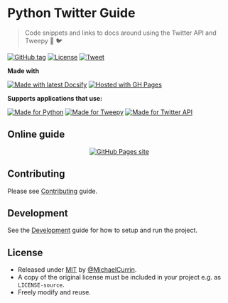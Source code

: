 # Python Twitter Guide
> Code snippets and links to docs around using the Twitter API and Tweepy 🐍 🐦

[![GitHub tag](https://img.shields.io/github/tag/MichaelCurrin/python-twitter-guide.svg)](https://GitHub.com/MichaelCurrin/python-twitter-guide/tags/)
[![License](https://img.shields.io/badge/License-MIT-blue.svg)](#license)
[![Tweet](https://img.shields.io/twitter/url?style=social&url=https%3A%2F%2Fmichaelcurrin.github.io%2Fpython-twitter-guide%2F)][tweet-intent]

[tweet-intent]: https://twitter.com/intent/tweet?url=https%3A%2F%2Fmichaelcurrin.github.io%2Fpython-twitter-guide%2F%23%2F&via=MichaelCurrin&text=Check%20out%20this%20Python%20Twitter%20Guide&hashtags=tweepy%2Ctwitterapi%2Cpython%2Cguide%2Ctutorial

**Made with**

[![Made with latest Docsify](https://img.shields.io/npm/v/docsify?label=docsify)](https://docsify.js.org/)
[![Hosted with GH Pages](https://img.shields.io/badge/Hosted_with-GitHub_Pages-blue?logo=github&logoColor=white)](https://pages.github.com/)

**Supports applications that use:**

[![Made for Python](https://img.shields.io/badge/python->=3.6-blue?logo=python&logoColor=white)](http://python.org/)
[![Made for Tweepy](https://img.shields.io/badge/tweepy->=3.8-blue)](http://docs.tweepy.org/)
[![Made for Twitter API](https://img.shields.io/badge/Twitter_API-1.1-blue?logo=twitter)](https://developer.twitter.com/en/docs)


## Online guide

<div align="center">

[![GitHub Pages site](https://img.shields.io/badge/View_site-Python_Twitter_Guide-238636?style=for-the-badge)](https://michaelcurrin.github.io/python-twitter-guide/)

</div>


## Contributing

Please see [Contributing](/CONTRIBUTING.md) guide.


## Development

See the [Development](/development.md) guide for how to setup and run the project.


## License

- Released under [MIT](/LICENSE) by [@MichaelCurrin](https://github.com/MichaelCurrin).
- A copy of the original license must be included in your project e.g. as `LICENSE-source`.
- Freely modify and reuse.
